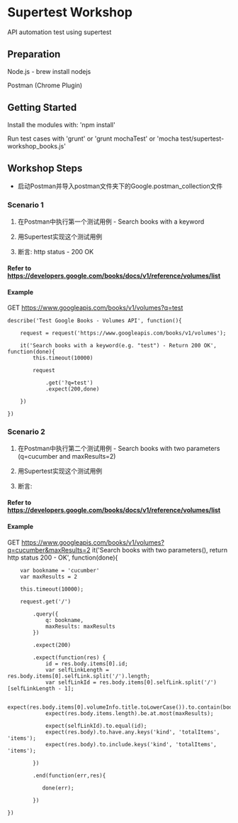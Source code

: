 # Supertest Workshop

API automation test using supertest

## Preparation
Node.js - brew install nodejs

Postman (Chrome Plugin)


## Getting Started
Install the modules with: 'npm install'

Run test cases with 'grunt' or 'grunt mochaTest' or 'mocha test/supertest-workshop_books.js'

## Workshop Steps

- 启动Postman并导入postman文件夹下的Google.postman_collection文件

### Scenario 1
1. 在Postman中执行第一个测试用例 - Search books with a keyword

2. 用Supertest实现这个测试用例

3. 断言: http status - 200 OK

#### Refer to https://developers.google.com/books/docs/v1/reference/volumes/list
#### Example
GET https://www.googleapis.com/books/v1/volumes?q=test

    describe('Test Google Books - Volumes API', function(){

        request = request('https://www.googleapis.com/books/v1/volumes');

        it('Search books with a keyword(e.g. "test") - Return 200 OK', function(done){
            this.timeout(10000)

            request

                .get('?q=test')
                .expect(200,done)

        })

    })

### Scenario 2
1. 在Postman中执行第二个测试用例 - Search books with two parameters (q=cucumber and maxResults=2)

2. 用Supertest实现这个测试用例

3. 断言:

#### Refer to https://developers.google.com/books/docs/v1/reference/volumes/list
#### Example

GET https://www.googleapis.com/books/v1/volumes?q=cucumber&maxResults=2
    it('Search books with two parameters(), return http status 200 - OK', function(done){

        var bookname = 'cucumber'
        var maxResults = 2

        this.timeout(10000);

        request.get('/')

            .query({
                q: bookname,
                maxResults: maxResults
            })

            .expect(200)

            .expect(function(res) {
                id = res.body.items[0].id;
                var selfLinkLength = res.body.items[0].selfLink.split('/').length;
                var selfLinkId = res.body.items[0].selfLink.split('/')[selfLinkLength - 1];

                expect(res.body.items[0].volumeInfo.title.toLowerCase()).to.contain(bookname);
                expect(res.body.items.length).be.at.most(maxResults);

                expect(selfLinkId).to.equal(id);
                expect(res.body).to.have.any.keys('kind', 'totalItems', 'items');
                expect(res.body).to.include.keys('kind', 'totalItems', 'items');

            })

            .end(function(err,res){

               done(err);

            })

    })



